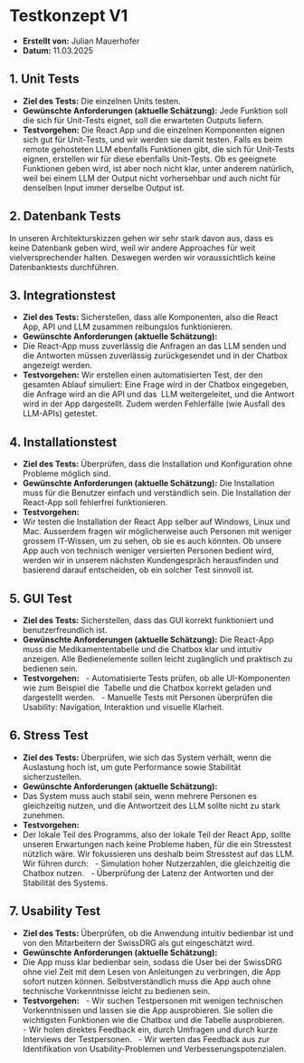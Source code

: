 # Testkonzept V1

- **Erstellt von:** Julian Mauerhofer  
- **Datum:** 11.03.2025  

## 1. Unit Tests
- **Ziel des Tests:** Die einzelnen Units testen.
- **Gewünschte Anforderungen (aktuelle Schätzung):** Jede Funktion soll die sich für Unit-Tests eignet, soll die erwarteten Outputs liefern.
- **Testvorgehen:** Die React App und die einzelnen Komponenten eignen sich gut für Unit-Tests, und wir werden sie damit testen. Falls es beim remote gehosteten LLM ebenfalls Funktionen gibt, die sich für Unit-Tests eignen, erstellen wir für diese ebenfalls Unit-Tests. Ob es geeignete Funktionen geben wird, ist aber noch nicht klar, unter anderem natürlich, weil bei einem LLM der Output nicht vorhersehbar und auch nicht für denselben Input immer derselbe Output ist. 

## 2. Datenbank Tests
In unseren Architekturskizzen gehen wir sehr stark davon aus, dass es keine Datenbank geben wird, weil wir andere Approaches für weit vielversprechender halten. Deswegen werden wir voraussichtlich keine Datenbanktests durchführen.

## 3. Integrationstest
- **Ziel des Tests:** Sicherstellen, dass alle Komponenten, also die React App, API und LLM zusammen reibungslos funktionieren.
- **Gewünschte Anforderungen (aktuelle Schätzung):** 
- Die React-App muss zuverlässig die Anfragen an das LLM senden und die Antworten müssen zuverlässig zurückgesendet und in der Chatbox angezeigt werden.
- **Testvorgehen:** Wir erstellen einen automatisierten Test, der den gesamten Ablauf simuliert: Eine Frage wird in der Chatbox eingegeben, die Anfrage wird an die API und das  LLM weitergeleitet, und die Antwort wird in der App dargestellt. Zudem werden Fehlerfälle (wie Ausfall des LLM-APIs) getestet.


## 4. Installationstest
- **Ziel des Tests:** Überprüfen, dass die Installation und Konfiguration ohne Probleme möglich sind.
- **Gewünschte Anforderungen (aktuelle Schätzung):** Die Installation muss für die Benutzer einfach und verständlich sein. Die Installation der React-App soll fehlerfrei funktionieren.
- **Testvorgehen:** 
- Wir testen die Installation der React App selber auf Windows, Linux und Mac. Ausserdem fragen wir möglicherweise auch Personen mit weniger grossem IT-Wissen, um zu sehen, ob sie es auch könnten. Ob unsere App auch von technisch weniger versierten Personen bedient wird, werden wir in unserem nächsten Kundengespräch herausfinden und basierend darauf entscheiden, ob ein solcher Test sinnvoll ist.


## 5. GUI Test
- **Ziel des Tests:** Sicherstellen, dass das GUI korrekt funktioniert und benutzerfreundlich ist.
- **Gewünschte Anforderungen (aktuelle Schätzung):** Die React-App muss die Medikamententabelle und die Chatbox klar und intuitiv anzeigen. Alle Bedienelemente sollen leicht zugänglich und praktisch zu bedienen sein.
- **Testvorgehen:** 
  - Automatisierte Tests prüfen, ob alle UI-Komponenten wie zum Beispiel die  Tabelle und die Chatbox korrekt geladen und dargestellt werden.
  - Manuelle Tests mit Personen überprüfen die Usability: Navigation, Interaktion und visuelle Klarheit.

## 6. Stress Test
- **Ziel des Tests:** Überprüfen, wie sich das System verhält, wenn die Auslastung hoch ist, um gute Performance sowie Stabilität sicherzustellen.
- **Gewünschte Anforderungen (aktuelle Schätzung):**
- Das System muss auch stabil sein, wenn mehrere Personen es gleichzeitig nutzen, und die Antwortzeit des LLM sollte nicht zu stark zunehmen.
- **Testvorgehen:** 
- Der lokale Teil des Programms, also der lokale Teil der React App, sollte unseren Erwartungen nach keine Probleme haben, für die ein Stresstest nützlich wäre. Wir fokussieren uns deshalb beim Stresstest auf das LLM. Wir führen durch:
  - Simulation hoher Nutzerzahlen, die gleichzeitig die Chatbox nutzen.
  - Überprüfung der Latenz der Antworten und der Stabilität des Systems.


## 7. Usability Test
- **Ziel des Tests:** Überprüfen, ob die Anwendung intuitiv bedienbar ist und von den Mitarbeitern der SwissDRG als gut eingeschätzt wird.
- **Gewünschte Anforderungen (aktuelle Schätzung):** 
- Die App muss klar bedienbar sein, sodass die User bei der SwissDRG ohne viel Zeit mit dem Lesen von Anleitungen zu verbringen, die App sofort nutzen können. Selbstverständlich muss die App auch ohne technische Vorkenntnisse leicht zu bedienen sein. 
- **Testvorgehen:** 
  - Wir suchen Testpersonen mit wenigen technischen Vorkenntnissen und lassen sie die App ausprobieren. Sie sollen die wichtigsten Funktionen wie die Chatbox und die Tabelle ausprobieren.
  - Wir holen direktes Feedback ein, durch Umfragen und durch kurze Interviews der Testpersonen.
  - Wir werten das Feedback aus zur Identifikation von Usability-Problemen und Verbesserungspotenzialen.
 
